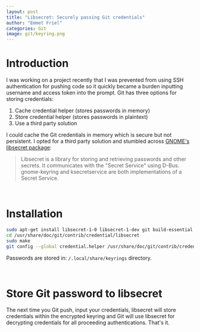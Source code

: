 ```yaml
---
layout: post
title: "Libsecret: Securely passing Git credentials"
author: "Emmet Friel"
categories: Git
image: git/keyring.png
---
```


# Introduction
I was working on a project recently that I was prevented from using SSH authentication for pushing code so it quickly became a burden inputting username and access token into the prompt. Git has three options for storing credentials:
1. Cache credential helper (stores passwords in memory)
2. Store credential helper (stores passwords in plaintext)
3. Use a third party solution

I could cache the Git credentials in memory which is secure but not persistent. I opted for a third party solution and stumbled across <a href="https://wiki.gnome.org/Projects/Libsecret" target="_blank_">GNOME's libsecret package</a>:

> Libsecret is a library for storing and retrieving passwords and other secrets. It communicates with the "Secret Service" using D-Bus. gnome-keyring and ksecretservice are both implementations of a Secret Service.

<br>

# Installation

```bash
sudo apt-get install libsecret-1-0 libsecret-1-dev git build-essential 
cd /usr/share/doc/git/contrib/credential/libsecret 
sudo make 
git config --global credential.helper /usr/share/doc/git/contrib/credential/libsecret/git-credential-libsecret
```
Passwords are stored in: ```/.local/share/keyrings``` directory. 

<br>

# Store Git password to libsecret

The next time you Git push, input your credentials, libsecret will store credentials within the encrypted keyring and Git will use libsecret for decrypting credentials for all proceeding authentications. That's it.